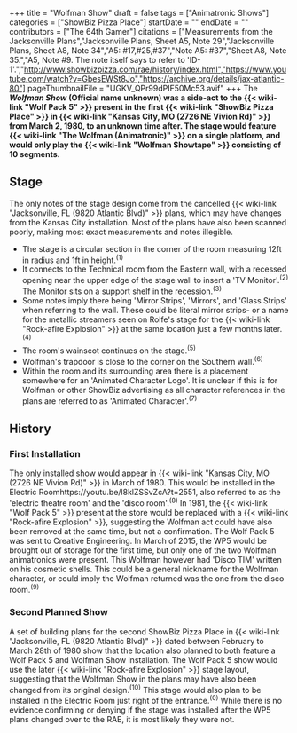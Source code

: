 +++
title = "Wolfman Show"
draft = false
tags = ["Animatronic Shows"]
categories = ["ShowBiz Pizza Place"]
startDate = ""
endDate = ""
contributors = ["The 64th Gamer"]
citations = ["Measurements from the Jacksonville Plans","Jacksonville Plans, Sheet A5, Note 29","Jacksonville Plans, Sheet A8, Note 34","A5: #17,#25,#37","Note A5: #37","Sheet A8, Note 35.","A5, Note #9. The note itself says to refer to 'ID-1'.","http://www.showbizpizza.com/rae/history/index.html","https://www.youtube.com/watch?v=GbesEWSt8Jo","https://archive.org/details/jax-atlantic-80"]
pageThumbnailFile = "UGKV_QPr99dPIF50Mc53.avif"
+++
The ***Wolfman Show* (Official name unknown) was a side-act to the {{< wiki-link "Wolf Pack 5" >}} present in the first {{< wiki-link "ShowBiz Pizza Place" >}} in {{< wiki-link "Kansas City, MO (2726 NE Vivion Rd)" >}} from March 2, 1980, to an unknown time after.
The stage would feature {{< wiki-link "The Wolfman (Animatronic)" >}} on a single platform, and would only play the {{< wiki-link "Wolfman Showtape" >}} consisting of 10 segments.**

## Stage

The only notes of the stage design come from the cancelled {{< wiki-link "Jacksonville, FL (9820 Atlantic Blvd)" >}} plans, which may have changes from the Kansas City installation. Most of the plans have also been scanned poorly, making most exact measurements and notes illegible.

- The stage is a circular section in the corner of the room measuring 12ft in radius and 1ft in height.<sup>(1)</sup>
- It connects to the Technical room from the Eastern wall, with a recessed opening near the upper edge of the stage wall to insert a 'TV Monitor'.<sup>(2)</sup> The Monitor sits on a support shelf in the recession.<sup>(3)</sup>
- Some notes imply there being 'Mirror Strips', 'Mirrors', and 'Glass Strips' when referring to the wall. These could be literal mirror strips- or a name for the metallic streamers seen on Rolfe's stage for the {{< wiki-link "Rock-afire Explosion" >}} at the same location just a few months later.<sup>(4)</sup>
- The room's wainscot continues on the stage.<sup>(5)</sup>
- Wolfman's trapdoor is close to the corner on the Southern wall.<sup>(6)</sup>
- Within the room and its surrounding area there is a placement somewhere for an 'Animated Character Logo'. It is unclear if this is for Wolfman or other ShowBiz advertising as all character references in the plans are referred to as 'Animated Character'.<sup>(7)</sup>

## History

### First Installation

The only installed show would appear in {{< wiki-link "Kansas City, MO (2726 NE Vivion Rd)" >}} in March of 1980. This would be installed in the Electric Roomhttps://youtu.be/l8klZSSvZcA?t=2551, also referred to as the 'electric theatre room' and the 'disco room'.<sup>(8)</sup> In 1981, the {{< wiki-link "Wolf Pack 5" >}} present at the store would be replaced with a {{< wiki-link "Rock-afire Explosion" >}}, suggesting the Wolfman act could have also been removed at the same time, but not a confirmation. The Wolf Pack 5 was sent to Creative Engineering.
In March of 2015, the WP5 would be brought out of storage for the first time, but only one of the two Wolfman animatronics were present. This Wolfman however had 'Disco TIM' written on his cosmetic shells. This could be a general nickname for the Wolfman character, or could imply the Wolfman returned was the one from the disco room.<sup>(9)</sup>

### Second Planned Show

A set of building plans for the second ShowBiz Pizza Place in {{< wiki-link "Jacksonville, FL (9820 Atlantic Blvd)" >}} dated between February to March 28th of 1980 show that the location also planned to both feature a Wolf Pack 5 and Wolfman Show installation. The Wolf Pack 5 show would use the later {{< wiki-link "Rock-afire Explosion" >}} stage layout, suggesting that the Wolfman Show in the plans may have also been changed from its original design.<sup>(10)</sup> This stage would also plan to be installed in the Electric Room just right of the entrance.<sup>(0)</sup> While there is no evidence confirming or denying if the stage was installed after the WP5 plans changed over to the RAE, it is most likely they were not.
